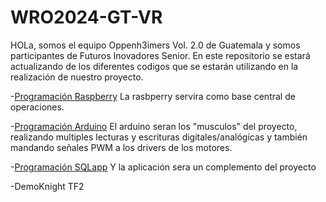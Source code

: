 # WRO2024-GT-VR

HOLa, somos el equipo Oppenh3imers Vol. 2.0 de Guatemala y somos participantes de Futuros Inovadores Senior. En este repositorio se estará actualizando de los diferentes codigos que se estarán utilizando en la realización de nuestro proyecto.

-[Programación Raspberry](https://github.com/CharlieDGM/WRO2024-GT-VR/tree/main/Raspberry) La rasbperry servira como base central de operaciones.

-[Programación Arduino](https://github.com/CharlieDGM/WRO2024-GT-VR/tree/main/Arduino) El arduino seran los "musculos" del proyecto, realizando multiples lecturas y escrituras digitales/analógicas y también mandando señales PWM a los drivers de los motores.

-[Programación SQLapp](https://github.com/CharlieDGM/WRO2024-GT-VR/tree/main/AppAndroid/appMaster) Y la aplicación sera un complemento del proyecto

-DemoKnight TF2
